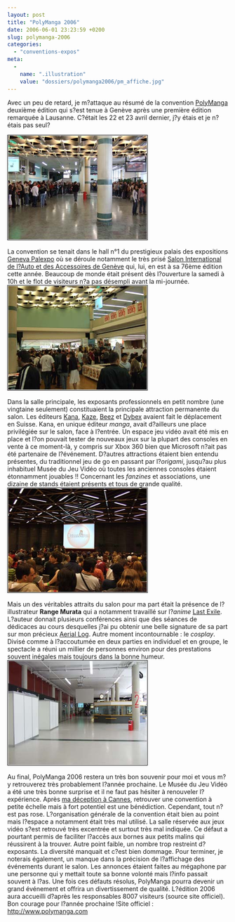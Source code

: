 ```yaml
---
layout: post
title: "PolyManga 2006"
date: 2006-06-01 23:23:59 +0200
slug: polymanga-2006
categories:
  - "conventions-expos"
meta:
  -
    name: ".illustration"
    value: "dossiers/polymanga2006/pm_affiche.jpg"
---
```


Avec un peu de retard, je m?attaque au résumé de la convention [PolyManga](http://www.polymanga.com) deuxième édition qui s?est tenue à Genève après une première édition remarquée à Lausanne. C?était les 22 et 23 avril dernier, j?y étais et je n?étais pas seul?

![PolyManga 2006](/database/dossiers/polymanga2006/pm_01.jpg)

La convention se tenait dans le hall n°1 du prestigieux palais des expositions [Geneva Palexpo](http://www.palexpo.ch) où se déroule notamment le très prisé [Salon International de l?Auto et des Accessoires de Genève](http://www.salon-auto.ch/fr/) qui, lui, en est à sa 76ème édition cette année. Beaucoup de monde était présent dès l?ouverture la samedi à 10h et le flot de visiteurs n?a pas désempli avant la mi-journée.![PolyManga 2006](/database/dossiers/polymanga2006/pm_02.jpg)

Dans la salle principale, les exposants professionnels en petit nombre (une vingtaine seulement) constituaient la principale attraction permanente du salon. Les éditeurs [Kana](http://www.mangakana.com), [Kaze](http://www.kaze.fr), [Beez](http://www.beez.fr) et [Dybex](http://www.dybex.com) avaient fait le déplacement en Suisse. Kana, en unique éditeur _manga_, avait d?ailleurs une place privilégiée sur le salon, face à l?entrée. Un espace jeu vidéo avait été mis en place et l?on pouvait tester de nouveaux jeux sur la plupart des consoles en vente à ce moment-là, y compris sur Xbox 360 bien que Microsoft n?ait pas été partenaire de l?événement. D?autres attractions étaient bien entendu présentes, du traditionnel jeu de go en passant par l?_origami_, jusqu?au plus inhabituel Musée du Jeu Vidéo où toutes les anciennes consoles étaient étonnamment jouables !! Concernant les _fanzines_ et associations, une dizaine de stands étaient présents et tous de grande qualité.![PolyManga 2006](/database/dossiers/polymanga2006/pm_03.jpg)

Mais un des véritables attraits du salon pour ma part était la présence de l?illustrateur **Range Murata** qui a notamment travaillé sur l?_anime_ [Last Exile](last-exile). L?auteur donnait plusieurs conférences ainsi que des séances de dédicaces au cours desquelles j?ai pu obtenir une belle signature de sa part sur mon précieux [Aerial Log](last-exile-aerial-log). Autre moment incontournable : le _cosplay_. Divisé comme à l?accoutumée en deux parties en individuel et en groupe, le spectacle a réuni un millier de personnes environ pour des prestations souvent inégales mais toujours dans la bonne humeur.![PolyManga 2006](/database/dossiers/polymanga2006/pm_04.jpg)

Au final, PolyManga 2006 restera un très bon souvenir pour moi et vous m?y retrouverez très probablement l?année prochaine. Le Musée du Jeu Vidéo a été une très bonne surprise et il ne faut pas hésiter à renouveler l?expérience. Après [ma déception à Cannes](fan-festival-?-cannes-2006), retrouver une convention à petite échelle mais à fort potentiel est une bénédiction. Cependant, tout n?est pas rose. L?organisation générale de la convention était bien au point mais l?espace a notamment était très mal utilisé. La salle réservée aux jeux vidéo s?est retrouvé très excentrée et surtout très mal indiquée. Ce défaut a pourtant permis de faciliter l?accès aux bornes aux petits malins qui réussirent à la trouver. Autre point faible, un nombre trop restreint d?exposants. La diversité manquait et c?est bien dommage. Pour terminer, je noterais également, un manque dans la précision de l?affichage des événements durant le salon. Les annonces étaient faites au mégaphone par une personne qui y mettait toute sa bonne volonté mais l?info passait souvent à l?as. Une fois ces défauts résolus, PolyManga pourra devenir un grand événement et offrira un divertissement de qualité. L?édition 2006 aura accueilli d?après les responsables 8007 visiteurs (source site officiel). Bon courage pour l?année prochaine !Site officiel : <http://www.polymanga.com>